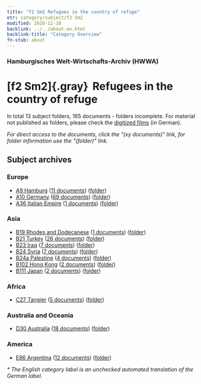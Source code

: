 ```yaml
---
title: "f2 Sm2 Refugees in the country of refuge"
etr: category/subject/f2 Sm2
modified: 2020-12-18
backlink: ../../about.en.html
backlink-title: "Category Overview"
fn-stub: about
---
```


### Hamburgisches Welt-Wirtschafts-Archiv (HWWA)
# [f2 Sm2]{.gray}&#8201; Refugees in the country of refuge&#160; 





In total 13 subject folders, 165 documents - folders incomplete.
For material not published as folders, please check the [digitized films](/film/h1_sh) (in German).

_For direct access to the documents, click the "(xy documents)" link, for folder information use the "(folder)" link._

## Subject archives



### Europe

- [A9 Hamburg](../../../geo/about.en.html#A9) (<a href="https://dfg-viewer.de/show/?tx_dlf[id]=https://pm20.zbw.eu/mets/sh/1409xx/140905/1442xx/144288/public.mets.en.xml" target="_blank">11 documents</a>) ([folder](http://purl.org/pressemappe20/folder/sh/140905,144288))
- [A10 Germany](../../../geo/about.en.html#A10) (<a href="https://dfg-viewer.de/show/?tx_dlf[id]=https://pm20.zbw.eu/mets/sh/1261xx/126128/1442xx/144288/public.mets.en.xml" target="_blank">69 documents</a>) ([folder](http://purl.org/pressemappe20/folder/sh/126128,144288))
- [A36 Italian Empire](../../../geo/about.en.html#A36) (<a href="https://dfg-viewer.de/show/?tx_dlf[id]=https://pm20.zbw.eu/mets/sh/1410xx/141012/1442xx/144288/public.mets.en.xml" target="_blank">1 documents</a>) ([folder](http://purl.org/pressemappe20/folder/sh/141012,144288))

### Asia

- [B19 Rhodes and Dodecanese](../../../geo/about.en.html#B19) (<a href="https://dfg-viewer.de/show/?tx_dlf[id]=https://pm20.zbw.eu/mets/sh/1411xx/141106/1442xx/144288/public.mets.en.xml" target="_blank">1 documents</a>) ([folder](http://purl.org/pressemappe20/folder/sh/141106,144288))
- [B21 Turkey](../../../geo/about.en.html#B21) (<a href="https://dfg-viewer.de/show/?tx_dlf[id]=https://pm20.zbw.eu/mets/sh/1411xx/141111/1442xx/144288/public.mets.en.xml" target="_blank">26 documents</a>) ([folder](http://purl.org/pressemappe20/folder/sh/141111,144288))
- [B23 Iraq](../../../geo/about.en.html#B23) (<a href="https://dfg-viewer.de/show/?tx_dlf[id]=https://pm20.zbw.eu/mets/sh/1411xx/141113/1442xx/144288/public.mets.en.xml" target="_blank">7 documents</a>) ([folder](http://purl.org/pressemappe20/folder/sh/141113,144288))
- [B24 Syria](../../../geo/about.en.html#B24) (<a href="https://dfg-viewer.de/show/?tx_dlf[id]=https://pm20.zbw.eu/mets/sh/1411xx/141114/1442xx/144288/public.mets.en.xml" target="_blank">7 documents</a>) ([folder](http://purl.org/pressemappe20/folder/sh/141114,144288))
- [B24a Palestine](../../../geo/about.en.html#B24a) (<a href="https://dfg-viewer.de/show/?tx_dlf[id]=https://pm20.zbw.eu/mets/sh/1411xx/141115/1442xx/144288/public.mets.en.xml" target="_blank">4 documents</a>) ([folder](http://purl.org/pressemappe20/folder/sh/141115,144288))
- [B102 Hong Kong](../../../geo/about.en.html#B102) (<a href="https://dfg-viewer.de/show/?tx_dlf[id]=https://pm20.zbw.eu/mets/sh/1412xx/141268/1442xx/144288/public.mets.en.xml" target="_blank">2 documents</a>) ([folder](http://purl.org/pressemappe20/folder/sh/141268,144288))
- [B111 Japan](../../../geo/about.en.html#B111) (<a href="https://dfg-viewer.de/show/?tx_dlf[id]=https://pm20.zbw.eu/mets/sh/1412xx/141272/1442xx/144288/public.mets.en.xml" target="_blank">2 documents</a>) ([folder](http://purl.org/pressemappe20/folder/sh/141272,144288))

### Africa

- [C27 Tangier](../../../geo/about.en.html#C27) (<a href="https://dfg-viewer.de/show/?tx_dlf[id]=https://pm20.zbw.eu/mets/sh/1413xx/141360/1442xx/144288/public.mets.en.xml" target="_blank">5 documents</a>) ([folder](http://purl.org/pressemappe20/folder/sh/141360,144288))

### Australia and Oceania

- [D30 Australia](../../../geo/about.en.html#D30) (<a href="https://dfg-viewer.de/show/?tx_dlf[id]=https://pm20.zbw.eu/mets/sh/1416xx/141621/1442xx/144288/public.mets.en.xml" target="_blank">18 documents</a>) ([folder](http://purl.org/pressemappe20/folder/sh/141621,144288))

### America

- [E86 Argentina](../../../geo/about.en.html#E86) (<a href="https://dfg-viewer.de/show/?tx_dlf[id]=https://pm20.zbw.eu/mets/sh/1416xx/141692/1442xx/144288/public.mets.en.xml" target="_blank">12 documents</a>) ([folder](http://purl.org/pressemappe20/folder/sh/141692,144288))


_* The English category label is an unchecked automated translation of the German label._

